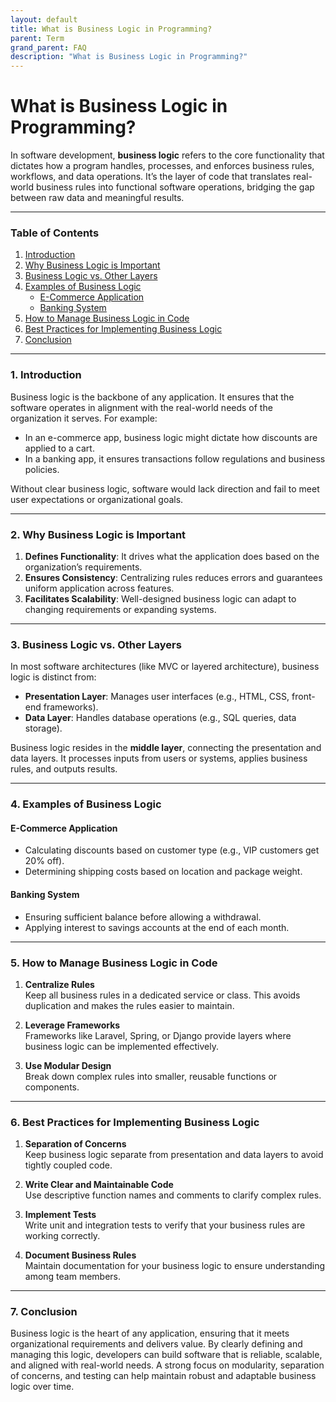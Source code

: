 ```yaml
---
layout: default
title: What is Business Logic in Programming?
parent: Term
grand_parent: FAQ
description: "What is Business Logic in Programming?"
---
```


# What is Business Logic in Programming?

In software development, **business logic** refers to the core functionality that dictates how a program handles, processes, and enforces business rules, workflows, and data operations. It’s the layer of code that translates real-world business rules into functional software operations, bridging the gap between raw data and meaningful results.

---

### Table of Contents
1. [Introduction](#introduction)
2. [Why Business Logic is Important](#why-business-logic-is-important)
3. [Business Logic vs. Other Layers](#business-logic-vs-other-layers)
4. [Examples of Business Logic](#examples-of-business-logic)
    - [E-Commerce Application](#e-commerce-application)
    - [Banking System](#banking-system)
5. [How to Manage Business Logic in Code](#how-to-manage-business-logic-in-code)
6. [Best Practices for Implementing Business Logic](#best-practices-for-implementing-business-logic)
7. [Conclusion](#conclusion)

---

### 1. Introduction

Business logic is the backbone of any application. It ensures that the software operates in alignment with the real-world needs of the organization it serves. For example:
- In an e-commerce app, business logic might dictate how discounts are applied to a cart.
- In a banking app, it ensures transactions follow regulations and business policies.

Without clear business logic, software would lack direction and fail to meet user expectations or organizational goals.

---

### 2. Why Business Logic is Important

1. **Defines Functionality**: It drives what the application does based on the organization’s requirements.
2. **Ensures Consistency**: Centralizing rules reduces errors and guarantees uniform application across features.
3. **Facilitates Scalability**: Well-designed business logic can adapt to changing requirements or expanding systems.

---

### 3. Business Logic vs. Other Layers

In most software architectures (like MVC or layered architecture), business logic is distinct from:

- **Presentation Layer**: Manages user interfaces (e.g., HTML, CSS, front-end frameworks).
- **Data Layer**: Handles database operations (e.g., SQL queries, data storage).

Business logic resides in the **middle layer**, connecting the presentation and data layers. It processes inputs from users or systems, applies business rules, and outputs results.

---

### 4. Examples of Business Logic

#### **E-Commerce Application**
- Calculating discounts based on customer type (e.g., VIP customers get 20% off).
- Determining shipping costs based on location and package weight.

#### **Banking System**
- Ensuring sufficient balance before allowing a withdrawal.
- Applying interest to savings accounts at the end of each month.

---

### 5. How to Manage Business Logic in Code

1. **Centralize Rules**  
   Keep all business rules in a dedicated service or class. This avoids duplication and makes the rules easier to maintain.

2. **Leverage Frameworks**  
   Frameworks like Laravel, Spring, or Django provide layers where business logic can be implemented effectively.

3. **Use Modular Design**  
   Break down complex rules into smaller, reusable functions or components.

---

### 6. Best Practices for Implementing Business Logic

1. **Separation of Concerns**  
   Keep business logic separate from presentation and data layers to avoid tightly coupled code.

2. **Write Clear and Maintainable Code**  
   Use descriptive function names and comments to clarify complex rules.

3. **Implement Tests**  
   Write unit and integration tests to verify that your business rules are working correctly.

4. **Document Business Rules**  
   Maintain documentation for your business logic to ensure understanding among team members.

---

### 7. Conclusion

Business logic is the heart of any application, ensuring that it meets organizational requirements and delivers value. By clearly defining and managing this logic, developers can build software that is reliable, scalable, and aligned with real-world needs. A strong focus on modularity, separation of concerns, and testing can help maintain robust and adaptable business logic over time.  